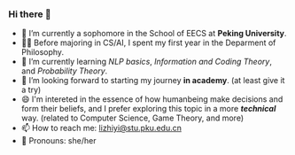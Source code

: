 ### Hi there 👋

- 🔭 I’m currently a sophomore in the School of EECS at **Peking University**.
- 👩‍💻 Before majoring in CS/AI, I spent my first year in the Deparment of Philosophy.
- 🌱 I’m currently learning *NLP basics*, *Information and Coding Theory*, and *Probability Theory*.
- 🙌 I’m looking forward to starting my journey **in academy**. (at least give it a try)  
- 😄 I'm intereted in the essence of how humanbeing make decisions and form their beliefs, and I prefer exploring this topic in a more ***technical*** way. (related to Computer Science, Game Theory, and more)  
- 📫 How to reach me: lizhiyi@stu.pku.edu.cn
- 👩 Pronouns: she/her

